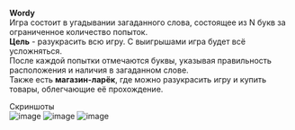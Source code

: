 **Wordy**  
Игра состоит в угадывании загаданного слова, состоящее из N букв за ограниченное количество попыток.  
**Цель** - разукрасить всю игру. С выигрышами игра будет всё усложняться.  
После каждой попытки отмечаются буквы, указывая правильность расположения и наличия в загаданном слове.  
Также есть **магазин-ларёк**, где можно разукрасить игру и купить товары, облегчающие её прохождение.  

Скриншоты    
![image](https://github.com/user-attachments/assets/2f28875e-1fcf-463e-a388-5c5cbc1ae6b6)
![image](https://github.com/user-attachments/assets/eefea724-a14b-487e-b1a5-8368656e4787)
![image](https://github.com/user-attachments/assets/6c110652-a00e-4c76-b8b9-0e369b46f075)
